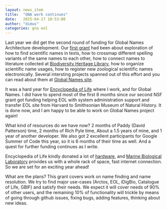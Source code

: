 ```yaml
---
layout: news_item
title:  "GNA work continues"
date:   2015-04-17 10:53:00
author: "dimus"
categories: gna eol
---
```

Last year we did get the second round of funding for Global Names Architecture
development. Our [first grant][gn1] had been about exploration of how to find
scientific names in texts, how to crossmap different spelling variants of the
same names to each other, how to connect names to literature collected at
[Biodiversity Heritage Library][bhl], how to organize scientific name usages,
how to register new zoological scientific names electronically. Several
intersting projects spanned out of this effort and you can read about them
at [Global Names site][globalnames].

It was a hard year for [Encyclopedia of Life][eol] where I work, and for Global
Names. I did have to spend most of the first 8 months since our second NSF
grant got funding helping EOL with system administration support and transfer
EOL site from Harvard to Smithsonian Museum of Natural History. It is done now,
and I am happy to be able to work on Global Names project again!

What kind of resources do we have now? 2 months of Paddy (David Patterson)
time, 2 months of Rich Pyle time, About a 1.5 years of mine,
and 1 year of another developer. We also got 2 excellent participants for
Google Summer of Code this year, so it is 6 months of their time as well.
And a quest for further funding continues as I write.

Encyclopedia of Life kindly donated a lot of [hardware][eol-goodies], and
[Marine Biological Laboratory][mbl] provides us with a whole rack of space,
fast internet connection. So we are set for an exciting year ahead!

What are the plans? This grant covers work on name finding and name resolution.
We try to find major use-cases (Arctos, EOL, iDigBio, Catalogue of Life, GBIF)
and satisfy their needs. We expect it will cover needs of 90% of other users,
and the remaining 10% of functionality will trickle by means of going through
github issues, fixing bugs, adding features, thinking about new ideas.

[gn1]: http://nsf.gov/awardsearch/showAward?AWD_ID=1062387
[bhl]: http://www.biodiversitylibrary.org/
[globalnames]: http://globalnames.org
[eol]: http://eol.org
[eol-goodies]: http://globalnamesarchitecture.github.io/gna/eol/2015/04/22/thank_you_eol.html
[mbl]: http://mbl.edu
